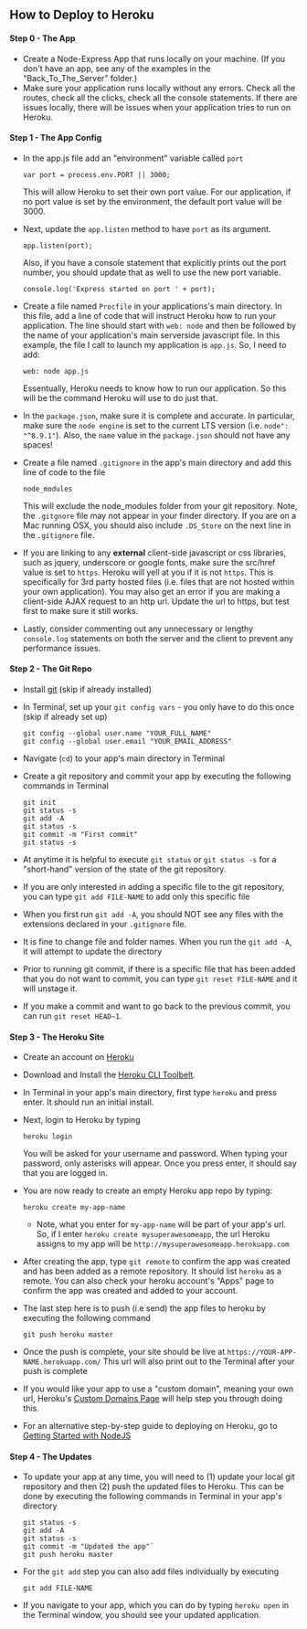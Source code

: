 How to Deploy to Heroku
-----------------------

#### Step 0 - The App
* Create a Node-Express App that runs locally on your machine. (If you don't have an app, see any of the examples in the "Back_To_The_Server" folder.)
* Make sure your application runs locally without any errors. Check all the routes, check all the clicks, check all the console statements. If there are issues locally, there will be issues when your application tries to run on Heroku.

#### Step 1 - The App Config
* In the app.js file add an "environment" variable called `port`  

	```
	var port = process.env.PORT || 3000;
	```    
	This will allow Heroku to set their own port value. For our application, if no port value is set by the environment, the default port value will be 3000.  
* Next, update the `app.listen` method to have `port` as its argument.  

	```
	app.listen(port);
	```    
	Also, if you have a console statement that explicitly prints out the port number, you should update that as well to use the new port variable.  

	```
	console.log('Express started on port ' + port);
	```    
* Create a file named `Procfile` in your applications's main directory. In this file, add a line of code that will instruct Heroku how to run your application. The line should start with `web: node` and then be followed by the name of your application's main serverside javascript file. In this example, the file I call to launch my application is `app.js`. So, I need to add:  

	```
	web: node app.js
	```     
	Essentually, Heroku needs to know how to run our application. So this will be the command Heroku will use to do just that.
* In the `package.json`, make sure it is complete and accurate. In particular, make sure the `node engine` is set to the current LTS version (i.e. `node": "^8.9.1"`). Also, the `name` value in the `package.json` should not have any spaces!
* Create a file named `.gitignore` in the app's main directory and add this line of code to the file  

	```
	node_modules
	```    
	This will exclude the node_modules folder from your git repository. Note, the `.gitgnore` file may not appear in your finder directory. If you are on a Mac running OSX, you should also include `.DS_Store` on the next line in the `.gitignore` file. 
* If you are linking to any **external** client-side javascript or css libraries, such as jquery, underscore or google fonts, make sure the src/href value is set to `https`. Heroku will yell at you if it is not `https`. This is specifically for 3rd party hosted files (i.e. files that are not hosted within your own application). You may also get an error if you are making a client-side AJAX request to an http url. Update the url to https, but test first to make sure it still works.  
* Lastly, consider commenting out any unnecessary or lengthy `console.log` statements on both the server and the client to prevent any performance issues.

#### Step 2 - The Git Repo
* Install [git](http://git-scm.com/downloads) (skip if already installed)
* In Terminal, set up your `git config vars` - you only have to do this once (skip if already set up)

	```
	git config --global user.name "YOUR_FULL_NAME"  
	git config --global user.email "YOUR_EMAIL_ADDRESS"
	```  
* Navigate (`cd`) to your app's main directory in Terminal
* Create a git repository and commit your app by executing the following commands in Terminal

	```
	git init
	git status -s  
	git add -A
	git status -s
	git commit -m "First commit"
	git status -s
	```  
* At anytime it is helpful to execute `git status` or `git status -s` for a "short-hand" version of the state of the git repository.
* If you are only interested in adding a specific file to the git repository, you can type `git add FILE-NAME` to add only this specific file
* When you first run `git add -A`, you should NOT see any files with the extensions declared in your `.gitignore` file.
* It is fine to change file and folder names. When you run the `git add -A`, it will attempt to update the directory
* Prior to running git commit, if there is a specific file that has been added that you do not want to commit, you can type `git reset FILE-NAME` and it will unstage it.
* If you make a commit and want to go back to the previous commit, you can run `git reset HEAD~1`.

#### Step 3 - The Heroku Site
* Create an account on [Heroku](https://heroku.com)
* Download and Install the [Heroku CLI Toolbelt](https://toolbelt.heroku.com/). 
* In Terminal in your app's main directory, first type `heroku` and press enter. It should run an initial install.
* Next, login to Heroku by typing 

	```
	heroku login
	```  
	You will be asked for your username and password. When typing your password, only asterisks will appear. Once you press enter, it should say that you are logged in.
* You are now ready to create an empty Heroku app repo by typing:

	```
	heroku create my-app-name
	```  
	* Note, what you enter for `my-app-name` will be part of your app's url. So, if I enter `heroku create mysuperawesomeapp`, the url Heroku assigns to my app will be `http://mysuperawesomeapp.herokuapp.com`
* After creating the app, type `git remote` to confirm the app was created and has been added as a remote repository. It should list `heroku` as a remote. You can also check your heroku account's "Apps" page to confirm the app was created and added to your account.
* The last step here is to push (i.e send) the app files to heroku by executing the following command

	```
	git push heroku master
	```  
* Once the push is complete, your site should be live at `https://YOUR-APP-NAME.herokuapp.com/`
This url will also print out to the Terminal after your push is complete
* If you would like your app to use a "custom domain", meaning your own url, Heroku's [Custom Domains Page](https://devcenter.heroku.com/articles/custom-domains) will help step you through doing this.
* For an alternative step-by-step guide to deploying on Heroku, go to [Getting Started with NodeJS](https://devcenter.heroku.com/articles/getting-started-with-nodejs#introduction)

#### Step 4 - The Updates
* To update your app at any time, you will need to (1) update your local git repository and then (2) push the updated files to Heroku. This can be done by executing the following commands in Terminal in your app's directory

	```
	git status -s 
	git add -A 
	git status -s 
	git commit -m "Updated the app"`
	git push heroku master
	```  
* For the `git add` step you can also add files individually by executing

	```
	git add FILE-NAME
	```  
* If you navigate to your app, which you can do by typing `heroku open` in the Terminal window, you should see your updated application.
